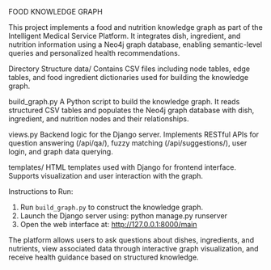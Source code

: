 
FOOD KNOWLEDGE GRAPH

This project implements a food and nutrition knowledge graph as part of the Intelligent Medical Service Platform. It integrates dish, ingredient, and nutrition information using a Neo4j graph database, enabling semantic-level queries and personalized health recommendations. 

Directory Structure
data/
    Contains CSV files including node tables, edge tables, and food ingredient dictionaries used for building the knowledge graph.

build_graph.py
    A Python script to build the knowledge graph. It reads structured CSV tables and populates the Neo4j graph database with dish, ingredient, and nutrition nodes and their relationships.

views.py
    Backend logic for the Django server. Implements RESTful APIs for question answering (/api/qa/), fuzzy matching (/api/suggestions/), user login, and graph data querying.

templates/
    HTML templates used with Django for frontend interface. Supports visualization and user interaction with the graph.

Instructions to Run:
1. Run `build_graph.py` to construct the knowledge graph.
2. Launch the Django server using:
       python manage.py runserver
3. Open the web interface at:
       http://127.0.0.1:8000/main

The platform allows users to ask questions about dishes, ingredients, and nutrients, view associated data through interactive graph visualization, and receive health guidance based on structured knowledge.



